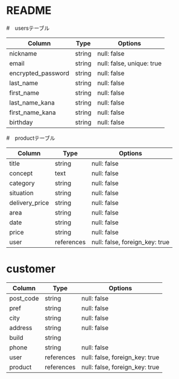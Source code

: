 # README

#　usersテーブル

| Column             | Type   | Options                   |
| ------------------ | -------| ------------------------- |
| nickname           | string | null: false               |
| email              | string | null: false, unique: true |
| encrypted_password | string | null: false               |
| last_name          | string | null: false               |
| first_name         | string | null: false               |
| last_name_kana     | string | null: false               |
| first_name_kana    | string | null: false               |
| birthday           | string | null: false               |

#　productテーブル

| Column         | Type       | Options                        |
| -------------- | -----------| ------------------------------ |
| title          | string     | null: false                    |
| concept        | text       | null: false                    |
| category       | string     | null: false                    |
| situation      | string     | null: false                    |
| delivery_price | string     | null: false                    |
| area           | string     | null: false                    |
| date           | string     | null: false                    |
| price          | string     | null: false                    |
| user           | references | null: false, foreign_key: true |

# customer

| Column         | Type       | Options                        |
| -------------- | -----------| ------------------------------ |
| post_code      | string     | null: false                    |
| pref           | string     | null: false                    |
| city           | string     | null: false                    |
| address        | string     | null: false                    |
| build          | string     |                                |
| phone          | string     | null: false                    |
| user           | references | null: false, foreign_key: true |
| product        | references | null: false, foreign_key: true |